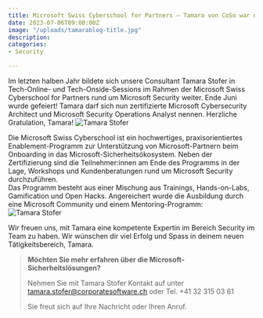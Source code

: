 ```yaml
---
title: Microsoft Swiss Cyberschool for Partners – Tamara von CoSo war dabei
date: 2023-07-06T09:00:00Z
image: "/uploads/tamarablog-title.jpg"
description:
categories: 
- Security

---
```


Im letzten halben Jahr bildete sich unsere Consultant Tamara Stofer in Tech-Online- und Tech-Onside-Sessions im Rahmen der Microsoft Swiss Cyberschool for Partners rund um Microsoft Security weiter. Ende Juni wurde gefeiert! Tamara darf sich nun zertifizierte Microsoft Cybersecurity Architect und Microsoft Security Operations Analyst nennen. Herzliche Gratulation, Tamara!
![Tamara Stofer](/uploads/tamarablog-1.png)

Die Microsoft Swiss Cyberschool ist ein hochwertiges, praxisorientiertes Enablement-Programm zur Unterstützung von Microsoft-Partnern beim Onboarding in das Microsoft-Sicherheitsökosystem.  Neben der Zertifizierung sind die Teilnehmer:innen am Ende des Programms in der Lage, Workshops und Kundenberatungen rund um Microsoft Security durchzuführen.  
Das Programm besteht aus einer Mischung aus Trainings, Hands-on-Labs, Gamification und Open Hacks. Angereichert wurde die Ausbildung durch eine Microsoft Community und einem Mentoring-Programm: 
![Tamara Stofer](/uploads/tamarablog-2.png)

Wir freuen uns, mit Tamara eine kompetente Expertin im Bereich Security im Team zu haben. Wir wünschen dir viel Erfolg und Spass in deinem neuen Tätigkeitsbereich, Tamara.

> **Möchten Sie mehr erfahren über die Microsoft-Sicherheitslösungen?**
>
> Nehmen Sie mit Tamara Stofer Kontakt auf unter tamara.stofer@corporatesoftware.ch oder Tel. +41 32 315 03 61
>
> Sie freut sich auf Ihre Nachricht oder Ihren Anruf.